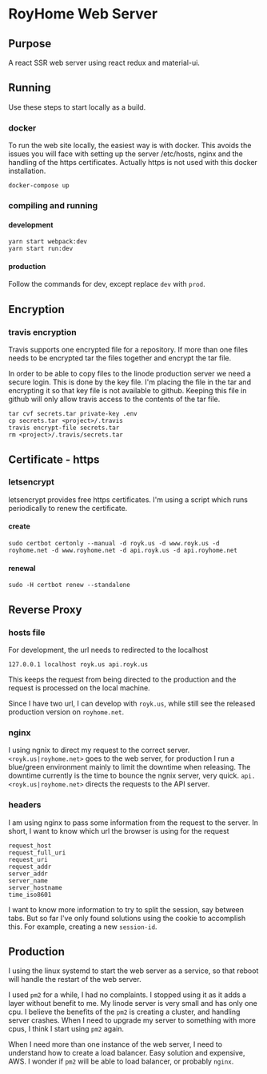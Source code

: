 # RoyHome Web Server

## Purpose

A react SSR web server using react redux and material-ui.

## Running

Use these steps to start locally as a build.

### docker

To run the web site locally, the easiest way is with docker.  This avoids the issues you will face with setting up
the server /etc/hosts, nginx and the handling of the https certificates.  Actually https is not used with this
docker installation.

```shell
docker-compose up
```
### compiling and running

#### development
```shell
yarn start webpack:dev
yarn start run:dev
```

#### production

Follow the commands for dev, except replace `dev` with `prod`.

## Encryption

### travis encryption

Travis supports one encrypted file for a repository.  If more than one files needs to be encrypted
tar the files together and encrypt the tar file. 

In order to be able to copy files to the linode production server we need a secure login.  This is done by the 
key file.  I'm placing the file in the tar and encrypting it so that key file is not available to github.  Keeping 
this file in github will only allow travis access to the contents of the tar file.

```shell
tar cvf secrets.tar private-key .env
cp secrets.tar <project>/.travis
travis encrypt-file secrets.tar
rm <project>/.travis/secrets.tar
```

## Certificate - https

### letsencrypt

letsencrypt provides free https certificates.  I'm using a script which runs periodically to renew the certificate.

#### create
```shell
sudo certbot certonly --manual -d royk.us -d www.royk.us -d royhome.net -d www.royhome.net -d api.royk.us -d api.royhome.net
```
#### renewal
```shell
sudo -H certbot renew --standalone
```

## Reverse Proxy

### hosts file
For development, the url needs to redirected to the localhost
```shell
127.0.0.1 localhost royk.us api.royk.us
```

This keeps the request from being directed to the production and the request is processed on the local machine.

Since I have two url, I can develop with `royk.us`, while still see the released production version on `royhome.net`.

### nginx

I using ngnix to direct my request to the correct server.  `<royk.us|royhome.net>` goes to the web server, for production I run a 
blue/green environment mainly to limit the downtime when releasing.  The downtime currently is the time to bounce
the ngnix server, very quick.  `api.<royk.us|royhome.net>` directs the requests to the API server.

### headers

I am using nginx to pass some information from the request to the server.  In short, I want to know which url the 
browser is using for the request

```text
request_host
request_full_uri
request_uri
request_addr
server_addr
server_name
server_hostname
time_iso8601
```

I want to know more information to try to split the session, say between tabs.  But so far I've only found solutions
using the cookie to accomplish this.  For example, creating a new `session-id`.

## Production

I using the linux systemd to start the web server as a service, so that reboot will handle the restart of the web
server.

I used `pm2` for a while, I had no complaints. I stopped using it as it adds a layer without benefit to me.  My linode
server is very small and has only one cpu.  I believe the benefits of the `pm2` is creating a cluster, and handling 
server crashes.  When I need to upgrade my server to something with more cpus, I think I start using `pm2` again.

When I need more than one instance of the web server, I need to understand how to create a load balancer.  Easy 
solution and expensive, AWS.  I wonder if `pm2` will be able to load balancer, or probably `nginx`.


